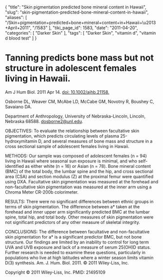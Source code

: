 {
    "title": "Skin pigmentation predicted bone mineral content in Hawaii",
    "slug": "skin-pigmentation-predicted-bone-mineral-content-in-hawaii",
    "aliases": [
        "/Skin+pigmentation+predicted+bone+mineral+content+in+Hawaii+\u2013+April+2011",
        "/1583"
    ],
    "tiki_page_id": 1583,
    "date": "2011-04-20",
    "categories": [
        "Darker Skin"
    ],
    "tags": [
        "Darker Skin",
        "vitamin d",
        "vitamin d blood test"
    ]
}


# Tanning predicts bone mass but not structure in adolescent females living in Hawaii.

Am J Hum Biol. 2011 Apr 14. [doi: 10.1002/ajhb.21158.](https://doi.org/10.1002/ajhb.21158.) 

Osborne DL, Weaver CM, McAbe LD, McCabe GM, Novotny R, Boushey C, Savaiano DA.

Department of Anthropology, University of Nebraska-Lincoln, Lincoln, Nebraska 68588. dosborne2@unl.edu.

OBJECTIVES: To evaluate the relationship between facultative skin pigmentation, which predicts circulating levels of plasma 25-hydroxymitamin D, and several measures of bone mass and structure in a cross sectional sample of adolescent females living in Hawaii.

METHODS: Our sample was composed of adolescent females (n = 94) living in Hawaii where seasonal sun exposure is minimal, and who self-identified as either white (n = 16) or Asian (n = 78). Bone mineral content (BMC) of the total body, the lumbar spine and the hip, and cross sectional area (CSA) and section modulus (Z) at the proximal femur were quantified using DXA. Facultative skin pigmentation was measured at the forehead and non-facultative skin pigmentation was measured at the inner arm using a Chroma Meter CR-200b colorimeter.

RESULTS: There were no significant differences between ethnic groups in terms of skin pigmentation. The difference between a* taken at the forehead and inner upper arm significantly predicted BMC at the lumbar spine, total hip, and total body. Other measures of skin pigmentation were not significant predictors of any other measure of skeletal integrity.

CONCLUSIONS: The difference between facultative and non-facultative skin pigmentation for a* is a significant predictor BMC, but not bone structure. Our findings are limited by an inability to control for long term UVA and UVB exposure and lack of a measure of serum 25(OH)D status. Further research is needed to examine these questions, particularly in populations who live at high latitudes where a winter season limits vitamin D(3) synthesis. Am. J. Hum. Biol. 2011. © 2011 Wiley-Liss, Inc.

Copyright © 2011 Wiley-Liss, Inc. PMID: 21495109